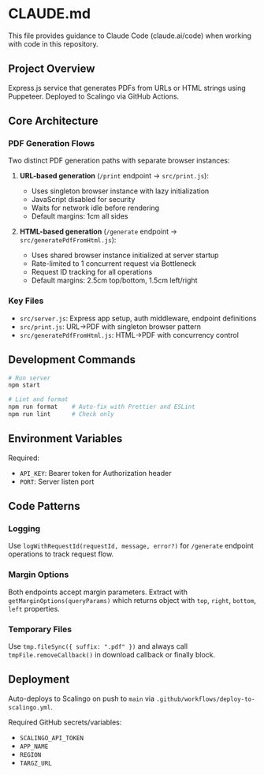 # CLAUDE.md

This file provides guidance to Claude Code (claude.ai/code) when working with code in this repository.

## Project Overview

Express.js service that generates PDFs from URLs or HTML strings using Puppeteer. Deployed to Scalingo via GitHub Actions.

## Core Architecture

### PDF Generation Flows

Two distinct PDF generation paths with separate browser instances:

1. **URL-based generation** (`/print` endpoint → `src/print.js`):
   - Uses singleton browser instance with lazy initialization
   - JavaScript disabled for security
   - Waits for network idle before rendering
   - Default margins: 1cm all sides

2. **HTML-based generation** (`/generate` endpoint → `src/generatePdfFromHtml.js`):
   - Uses shared browser instance initialized at server startup
   - Rate-limited to 1 concurrent request via Bottleneck
   - Request ID tracking for all operations
   - Default margins: 2.5cm top/bottom, 1.5cm left/right

### Key Files

- `src/server.js`: Express app setup, auth middleware, endpoint definitions
- `src/print.js`: URL→PDF with singleton browser pattern
- `src/generatePdfFromHtml.js`: HTML→PDF with concurrency control

## Development Commands

```bash
# Run server
npm start

# Lint and format
npm run format    # Auto-fix with Prettier and ESLint
npm run lint      # Check only
```

## Environment Variables

Required:
- `API_KEY`: Bearer token for Authorization header
- `PORT`: Server listen port

## Code Patterns

### Logging
Use `logWithRequestId(requestId, message, error?)` for `/generate` endpoint operations to track request flow.

### Margin Options
Both endpoints accept margin parameters. Extract with `getMarginOptions(queryParams)` which returns object with `top`, `right`, `bottom`, `left` properties.

### Temporary Files
Use `tmp.fileSync({ suffix: ".pdf" })` and always call `tmpFile.removeCallback()` in download callback or finally block.

## Deployment

Auto-deploys to Scalingo on push to `main` via `.github/workflows/deploy-to-scalingo.yml`.

Required GitHub secrets/variables:
- `SCALINGO_API_TOKEN`
- `APP_NAME`
- `REGION`
- `TARGZ_URL`
